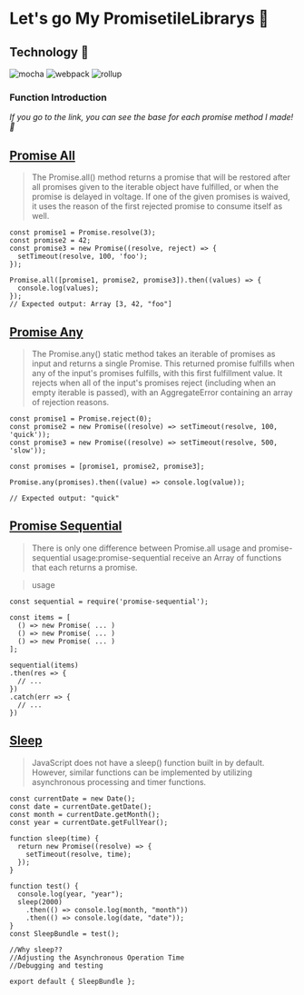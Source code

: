 # Let's go My PromisetileLibrarys 🚀

## Technology 🔧
![mocha](https://img.shields.io/badge/mocha-8D6748?&logo=mocha&logoColor=white)
![webpack](https://img.shields.io/badge/webpack-8DD6F9?&logo=webpack&logoColor=white&textColor=white)
![rollup](https://img.shields.io/badge/rollup-EC4A3F?&logo=rollup.js&logoColor=white)

### Function Introduction

_If you go to the link, you can see the base for each promise method I made! 🙏_

[Promise All](https://github.com/WooHyucks/Let-s-go-my-PromisetileLibrarys/blob/PromisetileLibrarys/PromiseOption/src/Promise.All.js) 
---
> The Promise.all() method returns a promise that will be restored after all promises given to the iterable object have fulfilled, or when the promise is delayed in voltage. If one of the given promises is waived, it uses the reason of the first rejected promise to consume itself as well.

```
const promise1 = Promise.resolve(3);
const promise2 = 42;
const promise3 = new Promise((resolve, reject) => {
  setTimeout(resolve, 100, 'foo');
});

Promise.all([promise1, promise2, promise3]).then((values) => {
  console.log(values);
});
// Expected output: Array [3, 42, "foo"]
``` 


[Promise Any](https://github.com/WooHyucks/Let-s-go-my-PromisetileLibrarys/blob/PromisetileLibrarys/PromiseOption/src/Promise.Any.js)
---
> The Promise.any() static method takes an iterable of promises as input and returns a single Promise. This returned promise fulfills when any of the input's promises fulfills, with this first fulfillment value. It rejects when all of the input's promises reject (including when an empty iterable is passed), with an AggregateError containing an array of rejection reasons.

```
const promise1 = Promise.reject(0);
const promise2 = new Promise((resolve) => setTimeout(resolve, 100, 'quick'));
const promise3 = new Promise((resolve) => setTimeout(resolve, 500, 'slow'));

const promises = [promise1, promise2, promise3];

Promise.any(promises).then((value) => console.log(value));

// Expected output: "quick"
``` 

[Promise Sequential](https://github.com/WooHyucks/Let-s-go-my-PromisetileLibrarys/blob/PromisetileLibrarys/PromiseOption/src/Promise.sequential.js)
---
> There is only one difference between Promise.all usage and promise-sequential usage:promise-sequential receive an Array of functions that each returns a promise.

>usage
```
const sequential = require('promise-sequential');
 
const items = [
  () => new Promise( ... )
  () => new Promise( ... )
  () => new Promise( ... )
];
 
sequential(items)
.then(res => {
  // ...
})
.catch(err => {
  // ...
})
``` 



[Sleep](https://github.com/WooHyucks/Let-s-go-my-PromisetileLibrarys/blob/PromisetileLibrarys/PromiseOption/src/Sleep.js)
---
> JavaScript does not have a sleep() function built in by default. However, similar functions can be implemented by utilizing asynchronous processing and timer functions.

```
const currentDate = new Date();
const date = currentDate.getDate();
const month = currentDate.getMonth();
const year = currentDate.getFullYear();

function sleep(time) {
  return new Promise((resolve) => {
    setTimeout(resolve, time);
  });
}

function test() {
  console.log(year, "year");
  sleep(2000)
    .then(() => console.log(month, "month"))
    .then(() => console.log(date, "date"));
}
const SleepBundle = test();

//Why sleep??
//Adjusting the Asynchronous Operation Time
//Debugging and testing

export default { SleepBundle };
``` 



      
